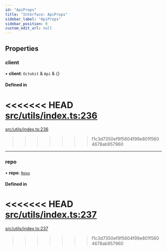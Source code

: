 ```yaml
---
id: "ApiProps"
title: "Interface: ApiProps"
sidebar_label: "ApiProps"
sidebar_position: 0
custom_edit_url: null
---
```


<!-- @format -->

## Properties

### client

• **client**: `Octokit` & `Api` & {}

#### Defined in

<<<<<<< HEAD
[src/utils/index.ts:236](https://github.com/Resnovas/smartcloud/blob/b9e22a9/src/utils/index.ts#L236)
=======
[src/utils/index.ts:236](https://github.com/Resnovas/smartcloud/blob/b91f5b4/src/utils/index.ts#L236)

> > > > > > > f1c3d7350ef9f5604f99e801f5604678ab957960

---

### repo

• **repo**: [`Repo`](Repo.md)

#### Defined in

<<<<<<< HEAD
[src/utils/index.ts:237](https://github.com/Resnovas/smartcloud/blob/b9e22a9/src/utils/index.ts#L237)
=======
[src/utils/index.ts:237](https://github.com/Resnovas/smartcloud/blob/b91f5b4/src/utils/index.ts#L237)

> > > > > > > f1c3d7350ef9f5604f99e801f5604678ab957960

